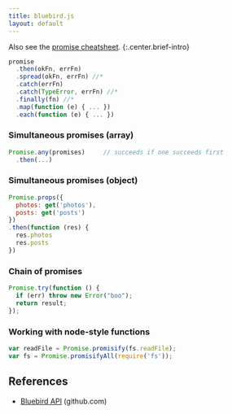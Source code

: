 ```yaml
---
title: bluebird.js
layout: default
---
```


Also see the [promise cheatsheet](promise.html).
{:.center.brief-intro}

```js
promise
  .then(okFn, errFn)
  .spread(okFn, errFn) //*
  .catch(errFn)
  .catch(TypeError, errFn) //*
  .finally(fn) //*
  .map(function (e) { ... })
  .each(function (e) { ... })
```

### Simultaneous promises (array)

```js
Promise.any(promises)     // succeeds if one succeeds first
  .then(...)
```

### Simultaneous promises (object)

```js
Promise.props({
  photos: get('photos'),
  posts: get('posts')
})
.then(function (res) {
  res.photos
  res.posts
})
```

### Chain of promises

```js
Promise.try(function () {
  if (err) throw new Error("boo");
  return result;
});
```

### Working with node-style functions

```js
var readFile = Promise.promisify(fs.readFile);
var fs = Promise.promisifyAll(require('fs'));
```

## References

 * [Bluebird API](https://github.com/petkaantonov/bluebird/blob/master/API.md) (github.com)
